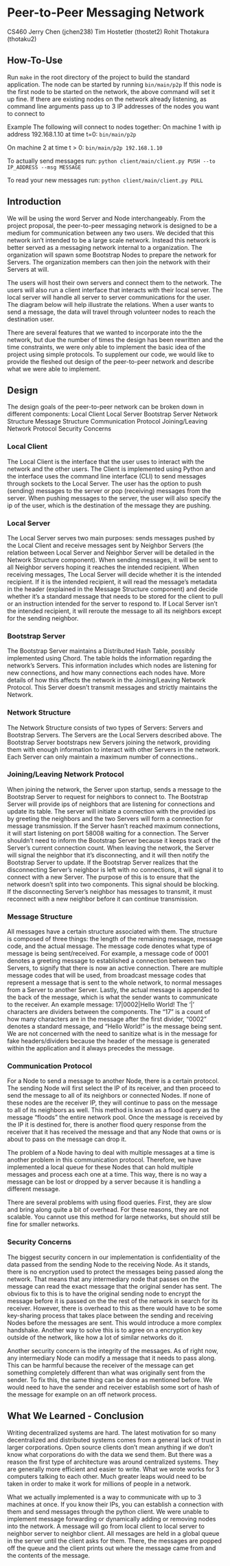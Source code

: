 # Peer-to-Peer Messaging Network
CS460
Jerry Chen (jchen238)
Tim Hostetler (thostet2)
Rohit Thotakura (thotaku2)

## How-To-Use
Run ```make``` in the root directory of the project to build the standard application. 
The node can be started by running ```bin/main/p2p```
If this node is the first node to be started on the network, the above command will set it up fine.
If there are existing nodes on the network already listening, as command line arguments pass up to 3 IP addresses of the nodes you want to connect to

Example
The following will connect to nodes together:
On machine 1 with ip address 192.168.1.10 at time t=0:
```bin/main/p2p```

On machine 2 at time t > 0:
```bin/main/p2p 192.168.1.10```

To actually send messages run:
```python client/main/client.py PUSH --to IP_ADDRESS --msg MESSAGE```

To read your new messages run:
```python client/main/client.py PULL```

## Introduction
We will be using the word Server and Node interchangeably.
From the project proposal, the peer-to-peer messaging network is designed to be a medium for communication between any two users. We decided that this network isn’t intended to be a large scale network. Instead this network is better served as a messaging network internal to a organization. The organization will spawn some Bootstrap Nodes to prepare the network for Servers. The organization members can then join the network with their Servers at will.

The users will host their own servers and connect them to the network. The users will also run a client interface that interacts with their local server. The local server will handle all server to server communications for the user. The diagram below will help illustrate the relations. When a user wants to send a message, the data will travel through volunteer nodes to reach the destination user.

There are several features that we wanted to incorporate into the the network, but due the number of times the design has been rewritten and the time constraints, we were only able to implement the basic idea of the project using simple protocols. To supplement our code, we would like to provide the fleshed out design of the peer-to-peer network and describe what we were able to implement.

## Design
The design goals of the peer-to-peer network can be broken down in different components:
    Local Client
    Local Server
    Bootstrap Server
    Network Structure
Message Structure
Communication Protocol
Joining/Leaving Network Protocol
Security Concerns

### Local Client
The Local Client is the interface that the user uses to interact with the network and the other users. The Client is implemented using Python and the interface uses the command line interface (CLI) to send messages through sockets to the Local Server. The user has the option to push (sending) messages to the server or pop (receiving) messages from the server. When pushing messages to the server, the user will also specify the ip of the user, which is the destination of the message they are pushing.

### Local Server
The Local Server serves two main purposes: sends messages pushed by the Local Client and receive messages sent by Neighbor Servers (the relation between Local Server and Neighbor Server will be detailed in the Network Structure component). When sending messages, it will be sent to all Neighbor servers hoping it reaches the intended recipient. When receiving messages, The Local Server will decide whether it is the intended recipient. If it is the intended recipient, it will read the message’s metadata in the header (explained in the Message Structure component) and decide whether it’s a standard message that needs to be stored for the client to pull or an instruction intended for the server to respond to. If Local Server isn’t the intended recipient, it will reroute the message to all its neighbors except for the sending neighbor.

### Bootstrap Server
The Bootstrap Server maintains a Distributed Hash Table, possibly implemented using Chord. The table holds the information regarding the network’s Servers. This information includes which nodes are listening for new connections, and how many connections each nodes have. More details of how this affects the network in the Joining/Leaving Network Protocol. This Server doesn’t transmit messages and strictly maintains the Network.

### Network Structure
The Network Structure consists of two types of Servers: Servers and Bootstrap Servers. The Servers are the Local Servers described above. The Bootstrap Server bootstraps new Servers joining the network, providing them with enough information to interact with other Servers in the network. Each Server can only maintain a maximum number of connections.. 

### Joining/Leaving Network Protocol
When joining the network, the Server upon startup, sends a message to the Bootstrap Server to request for neighbors to connect to. The Bootstrap Server will provide ips of neighbors that are listening for connections and update its table. The server will initiate a connection with the provided ips by greeting the neighbors and the two Servers will form a connection for message transmission. If the Server hasn’t reached maximum connections, it will start listening on port 58008 waiting for a connection. The Server shouldn’t need to inform the Bootstrap Server because it keeps track of the Server’s current connection count.
When leaving the network, the Server will signal the neighbor that it’s disconnecting, and it will then notify the Bootstrap Server to update. If the Bootstrap Server realizes that the disconnecting Server’s neighbor is left with no connections, it will signal it to connect with a new Server. The purpose of this is to ensure that the network doesn’t split into two components. This signal should be blocking. If the disconnecting Server’s neighbor has messages to transmit, it must reconnect with a new neighbor before it can continue transmission.

### Message Structure
All messages have a certain structure associated with them. The structure is composed of three things: the length of the remaining message, message code, and the actual message. The message code denotes what type of message is being sent/received. For example, a message code of 0001 denotes a greeting message to established a connection between two Servers, to signify that there is now an active connection. There are multiple message codes that will be used, from broadcast message codes that represent a message that is sent to the whole network, to normal messages from a Server to another Server. Lastly, the actual message is appended to the back of the message, which is what the sender wants to communicate to the receiver. 
An example message: 17|0002|Hello World!
The ‘|’ characters are dividers between the components. The “17” is a count of how many characters are in the message after the first divider, “0002” denotes a standard message, and “Hello World!” is the message being sent. We are not concerned with the need to sanitize what is in the message for fake headers/dividers because the header of the message is generated within the application and it always precedes the message.

### Communication Protocol
For a Node to send a message to another Node, there is a certain protocol. The sending Node will first select the IP of its receiver, and then proceed to send the message to all of its neighbors or connected Nodes. If none of these nodes are the receiver IP, they will continue to pass on the message to all of its neighbors as well. This method is known as a flood query as the message “floods” the entire network pool. Once the message is received by the IP it is destined for, there is another flood query response from the receiver that it has received the message and that any Node that owns or is about to pass on the message can drop it. 

The problem of a Node having to deal with multiple messages at a time is another problem in this communication protocol. Therefore, we have implemented a local queue for these Nodes that can hold multiple messages and process each one at a time. This way, there is no way a message can be lost or dropped by a server because it is handling a different message.

There are several problems with using flood queries. First, they are slow and bring along quite a bit of overhead. For these reasons, they are not scalable. You cannot use this method for large networks, but should still be fine for smaller networks. 

### Security Concerns
The biggest security concern in our implementation is confidentiality of the data passed from the sending Node to the receiving Node. As it stands, there is no encryption used to protect the messages being passed along the network. That means that any intermediary node that passes on the message can read the exact message that the original sender has sent. The obvious fix to this is to have the original sending node to encrypt the message before it is passed on the the rest of the network in search for its receiver. However, there is overhead to this as there would have to be some key-sharing process that takes place between the sending and receiving Nodes before the messages are sent. This would introduce a more complex handshake. Another way to solve this is to agree on a encryption key outside of the network, like how a lot of similar networks do it.

Another security concern is the integrity of the messages. As of right now, any intermediary Node can modify a message that it needs to pass along. This can be harmful because the receiver of the message can get something completely different than what was originally sent from the sender. To fix this, the same thing can be done as mentioned before. We would need to have the sender and receiver establish some sort of hash of the message for example on an off network process. 

## What We Learned - Conclusion
Writing decentralized systems are hard. The latest motivation for so many decentralized and distributed systems comes from a general lack of trust in larger corporations. Open source clients don’t mean anything if we don’t know what corporations do with the data we send them. But there was a reason the first type of architecture was around centralized systems. They are generally more efficient and easier to write. What we wrote works for 3 computers talking to each other. Much greater leaps would need to be taken in order to make it work for millions of people in a network.

What we actually implemented is a way to communicate with up to 3 machines at once. If you know their IPs, you can establish a connection with them and send messages through the python client. We were unable to implement message forwarding or dynamically adding or removing nodes into the network. A message will go from local client to local server to neighbor server to neighbor client. All messages are held in a global queue in the server until the client asks for them. There, the messages are popped off the queue and the client prints out where the message came from and the contents of the message.
